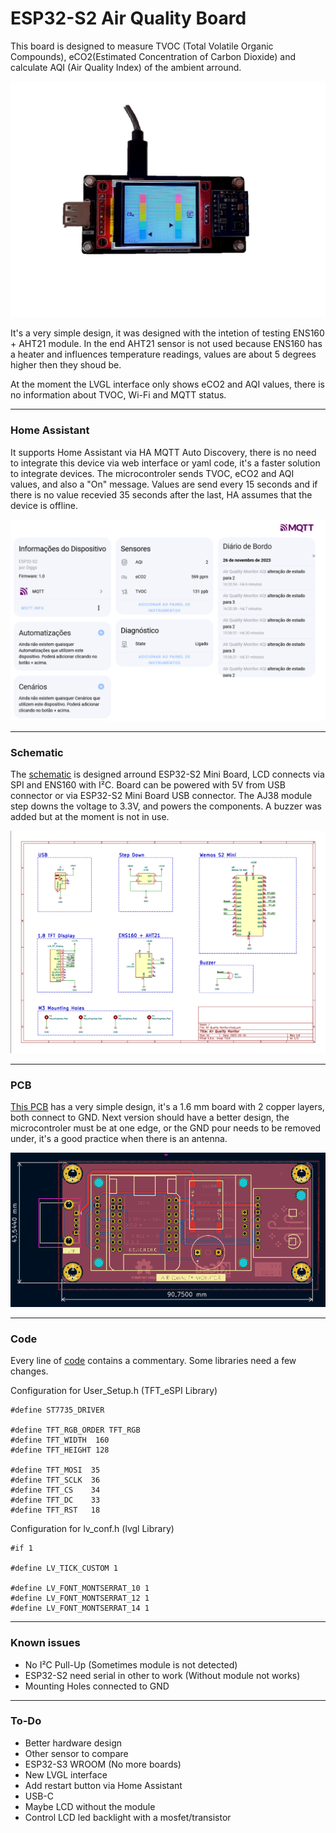 # ESP32-S2 Air Quality Board

This board is designed to measure TVOC (Total Volatile Organic Compounds), eCO2(Estimated Concentration of Carbon Dioxide) and calculate AQI (Air Quality Index) of the ambient arround. 

<img src="/Images/Board.jpg">

It's a very simple design, it was designed with the intetion of testing ENS160 + AHT21 module. 
In the end AHT21 sensor is not used because ENS160 has a heater and influences temperature readings, values are about 5 degrees higher then they shoud be.

At the moment the LVGL interface only shows eCO2 and AQI values, there is no information about TVOC, Wi-Fi and MQTT status.

------------

### Home Assistant

It supports Home Assistant via HA MQTT Auto Discovery,  there is no need to integrate this device via web interface or yaml code, it's a faster solution to integrate devices. 
The microcontroler sends TVOC, eCO2 and AQI values, and also a "On" message. Values are send every 15 seconds and if there is no value recevied 35 seconds after the last, HA assumes that the device is offline.

<img src="/Images/HA-MQTT.png">

------------

### Schematic

The [schematic](/Images/HA-MQTT.png) is designed arround ESP32-S2 Mini Board, LCD connects via SPI and ENS160 with I²C. Board can be powered with 5V from USB connector or via ESP32-S2 Mini Board USB connector. The AJ38 module step downs the voltage to 3.3V, and powers the components. A buzzer was added but at the moment is not in use.

<img src="/Images/Schematic.png">

------------

### PCB

[This PCB](/Images/HA-MQTT.png) has a very simple design, it's a 1.6 mm board with 2 copper layers, both connect to GND. Next version should have a better design, the microcontroler must be at one edge, or the GND pour needs to be removed under, it's a good practice when there is an antenna.

<img src="/Images/PCB.png">

------------

### Code

Every line of [code](/Images/HA-MQTT.png) contains a commentary. Some libraries need a few changes.

Configuration for User_Setup.h (TFT_eSPI Library)
```arduino
#define ST7735_DRIVER

#define TFT_RGB_ORDER TFT_RGB
#define TFT_WIDTH  160
#define TFT_HEIGHT 128

#define TFT_MOSI  35
#define TFT_SCLK  36
#define TFT_CS    34  
#define TFT_DC    33  
#define TFT_RST   18
```


Configuration for lv_conf.h (lvgl Library)
```arduino
#if 1

#define LV_TICK_CUSTOM 1

#define LV_FONT_MONTSERRAT_10 1
#define LV_FONT_MONTSERRAT_12 1
#define LV_FONT_MONTSERRAT_14 1

```

------------

### Known issues

- No I²C Pull-Up (Sometimes module is not detected)
- ESP32-S2 need serial in other to work (Without module not works)
- Mounting Holes connected to GND

------------

### To-Do

- Better hardware design
- Other sensor to compare
- ESP32-S3 WROOM (No more boards)
- New LVGL interface
- Add restart button via Home Assistant
- USB-C
- Maybe LCD without the module
- Control LCD led backlight with a mosfet/transistor



